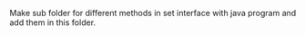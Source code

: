 Make sub folder for different methods in set interface with java program and add them in this folder.
